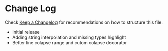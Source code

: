 # Change Log

Check [Keep a Changelog](http://keepachangelog.com/) for recommendations on how to structure this file.

- Initial release
- Adding string interpolation and missing types highlight
- Better line colapse range and cutom colapse decorator
